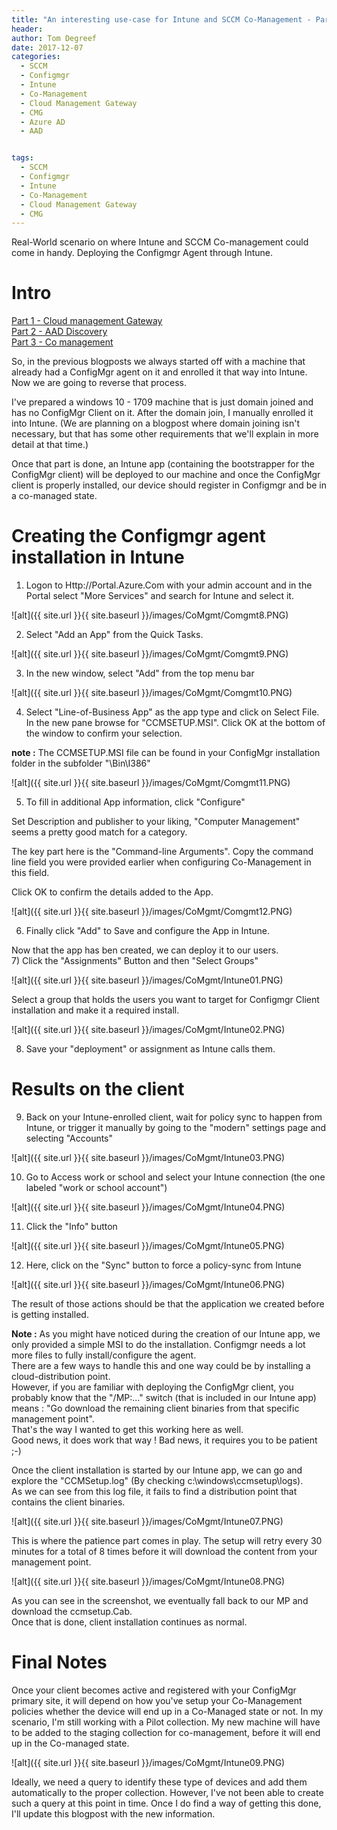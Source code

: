 ```yaml
---
title: "An interesting use-case for Intune and SCCM Co-Management - Part 4"
header:
author: Tom Degreef
date: 2017-12-07
categories:
  - SCCM
  - Configmgr
  - Intune
  - Co-Management
  - Cloud Management Gateway
  - CMG
  - Azure AD
  - AAD


tags:
  - SCCM
  - Configmgr
  - Intune
  - Co-Management
  - Cloud Management Gateway
  - CMG
---
```


Real-World scenario on where Intune and SCCM Co-management could come in handy. Deploying the Configmgr Agent through Intune.

# Intro #

[Part 1 - Cloud management Gateway](http://www.oscc.be/sccm/configmgr/intune/co-management/cloud%20management%20gateway/cmg/CoMGMT-usecase-Part-1/)  
[Part 2 - AAD Discovery](http://www.oscc.be/sccm/configmgr/intune/co-management/cloud%20management%20gateway/cmg/azure%20ad/aad/CoMGMT-usecase-Part-2/)  
[Part 3 - Co management](http://www.oscc.be/sccm/configmgr/intune/co-management/cloud%20management%20gateway/cmg/azure%20ad/aad/CoMGMT-usecase-Part-3/)

So, in the previous blogposts we always started off with a machine that already had a ConfigMgr agent on it and enrolled it that way into Intune. Now we are going to reverse that process.

I've prepared a windows 10 - 1709 machine that is just domain joined and has no ConfigMgr Client on it. 
After the domain join, I manually enrolled it into Intune. (We are planning on a blogpost where domain joining isn't necessary, but that has some other requirements that we'll explain in more detail at that time.)

Once that part is done, an Intune app (containing the bootstrapper for the ConfigMgr client) will be deployed to our machine and once the ConfigMgr client is properly installed, our device should register in Configmgr and be in a co-managed state.

# Creating the Configmgr agent installation in Intune  #

1) Logon to Http://Portal.Azure.Com with your admin account and in the Portal select "More Services" and search for Intune and select it.

![alt]({{ site.url }}{{ site.baseurl }}/images/CoMgmt/Comgmt8.PNG)

2) Select "Add an App" from the Quick Tasks.

![alt]({{ site.url }}{{ site.baseurl }}/images/CoMgmt/Comgmt9.PNG)

3) In the new window, select "Add" from the top menu bar

![alt]({{ site.url }}{{ site.baseurl }}/images/CoMgmt/Comgmt10.PNG)

4) Select "Line-of-Business App" as the app type and click on Select File. In the new pane browse for "CCMSETUP.MSI". Click OK at the bottom of the window to confirm your selection.

**note :** The CCMSETUP.MSI file can be found in your ConfigMgr installation folder in the subfolder "\Bin\I386"

![alt]({{ site.url }}{{ site.baseurl }}/images/CoMgmt/Comgmt11.PNG)

5) To fill in additional App information, click "Configure"

Set  Description and publisher to your liking, "Computer Management" seems a pretty good match for a category.

The key part here is the "Command-line Arguments". Copy the command line field you were provided earlier when configuring Co-Management in this field.

Click OK to confirm the details added to the App.

![alt]({{ site.url }}{{ site.baseurl }}/images/CoMgmt/Comgmt12.PNG)

6) Finally click "Add" to Save and configure the App in Intune.

Now that the app has ben created, we can deploy it to our users.  
7) Click the "Assignments" Button and then "Select Groups"

![alt]({{ site.url }}{{ site.baseurl }}/images/CoMgmt/Intune01.PNG)

Select a group that holds the users you want to target for Configmgr Client installation and make it a required install.

![alt]({{ site.url }}{{ site.baseurl }}/images/CoMgmt/Intune02.PNG)

8) Save your "deployment" or assignment as Intune calls them.

# Results on the client  #

9) Back on your Intune-enrolled client, wait for policy sync to happen from Intune, or trigger it manually by going to the "modern" settings page and selecting "Accounts"

![alt]({{ site.url }}{{ site.baseurl }}/images/CoMgmt/Intune03.PNG)

10) Go to Access work or school and select your Intune connection (the one labeled "work or school account")

![alt]({{ site.url }}{{ site.baseurl }}/images/CoMgmt/Intune04.PNG)

11) Click the "Info" button

![alt]({{ site.url }}{{ site.baseurl }}/images/CoMgmt/Intune05.PNG)

12) Here, click on the "Sync" button to force a policy-sync from Intune

![alt]({{ site.url }}{{ site.baseurl }}/images/CoMgmt/Intune06.PNG)

The result of those actions should be that the application we created before is getting installed.  

**Note :** As you might have noticed during the creation of our Intune app, we only provided a simple MSI to do the installation.  Configmgr needs a lot more files to fully install/configure the agent.  
There are a few ways to handle this and one way could be by installing a cloud-distribution point.  
However, if you are familiar with deploying the ConfigMgr client, you probably know that the "/MP:..." switch (that is included in our Intune app) means : "Go download the remaining client binaries from that specific management point".  
That's the way I wanted to get this working here as well.  
Good news, it does work that way ! Bad news, it requires you to be patient ;-)

Once the client installation is started by our Intune app, we can go and explore the "CCMSetup.log" (By checking c:\windows\ccmsetup\logs).  
As we can see from this log file, it fails to find a distribution point that contains the client binaries.

![alt]({{ site.url }}{{ site.baseurl }}/images/CoMgmt/Intune07.PNG)

This is where the patience part comes in play. The setup will retry every 30 minutes for a total of 8 times before it will download the content from your management point.

![alt]({{ site.url }}{{ site.baseurl }}/images/CoMgmt/Intune08.PNG)

As you can see in the screenshot, we eventually fall back to our MP and download the ccmsetup.Cab.  
Once that is done, client installation continues as normal.

# Final Notes #

Once your client becomes active and registered with your ConfigMgr primary site, it will depend on how you've setup your Co-Management policies whether the device will end up in a Co-Managed state or not. 
In my scenario, I'm still working with a Pilot collection. My new machine will have to be added to the staging collection for co-management, before it will end up in the Co-managed state.

![alt]({{ site.url }}{{ site.baseurl }}/images/CoMgmt/Intune09.PNG)

Ideally, we need a query to identify these type of devices and add them automatically to the proper collection. However, I've not been able to create such a query at this point in time. Once I do find a way of getting this done, I'll update this blogpost with the new information.